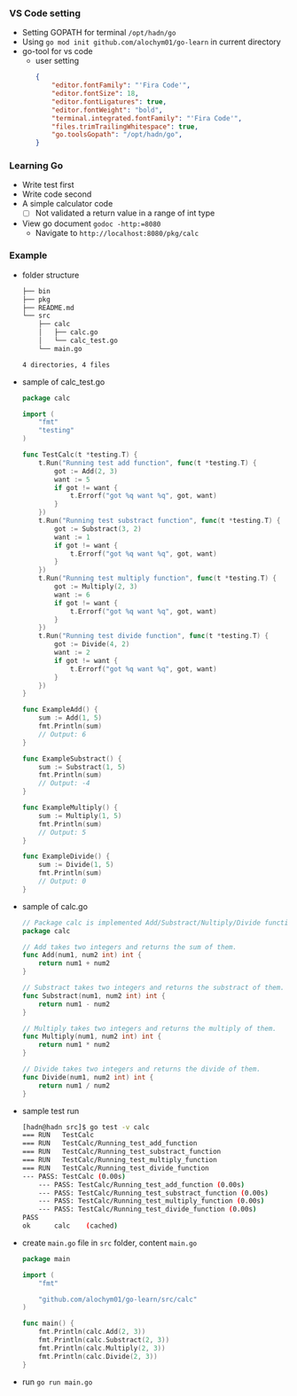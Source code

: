 ### VS Code setting

-   Setting GOPATH for terminal `/opt/hadn/go`
-   Using `go mod init github.com/alochym01/go-learn` in current directory
-   go-tool for vs code
    -   user setting
        ```json
        {
            "editor.fontFamily": "'Fira Code'",
            "editor.fontSize": 18,
            "editor.fontLigatures": true,
            "editor.fontWeight": "bold",
            "terminal.integrated.fontFamily": "'Fira Code'",
            "files.trimTrailingWhitespace": true,
            "go.toolsGopath": "/opt/hadn/go",
        }
        ```

### Learning Go

-   Write test first
-   Write code second
-   A simple calculator code
    -   [ ] Not validated a return value in a range of int type
-   View go document `godoc -http:=8080`
    -   Navigate to `http://localhost:8080/pkg/calc`
### Example

-   folder structure
    ```bash
    ├── bin
    ├── pkg
    ├── README.md
    └── src
        ├── calc
        │   ├── calc.go
        │   └── calc_test.go
        └── main.go

    4 directories, 4 files
    ```
-   sample of calc_test.go
    ```go
    package calc

    import (
        "fmt"
        "testing"
    )

    func TestCalc(t *testing.T) {
        t.Run("Running test add function", func(t *testing.T) {
            got := Add(2, 3)
            want := 5
            if got != want {
                t.Errorf("got %q want %q", got, want)
            }
        })
        t.Run("Running test substract function", func(t *testing.T) {
            got := Substract(3, 2)
            want := 1
            if got != want {
                t.Errorf("got %q want %q", got, want)
            }
        })
        t.Run("Running test multiply function", func(t *testing.T) {
            got := Multiply(2, 3)
            want := 6
            if got != want {
                t.Errorf("got %q want %q", got, want)
            }
        })
        t.Run("Running test divide function", func(t *testing.T) {
            got := Divide(4, 2)
            want := 2
            if got != want {
                t.Errorf("got %q want %q", got, want)
            }
        })
    }

    func ExampleAdd() {
        sum := Add(1, 5)
        fmt.Println(sum)
        // Output: 6
    }

    func ExampleSubstract() {
        sum := Substract(1, 5)
        fmt.Println(sum)
        // Output: -4
    }

    func ExampleMultiply() {
        sum := Multiply(1, 5)
        fmt.Println(sum)
        // Output: 5
    }

    func ExampleDivide() {
        sum := Divide(1, 5)
        fmt.Println(sum)
        // Output: 0
    }
    ```
-   sample of calc.go
    ```go
    // Package calc is implemented Add/Substract/Nultiply/Divide function.
    package calc

    // Add takes two integers and returns the sum of them.
    func Add(num1, num2 int) int {
        return num1 + num2
    }

    // Substract takes two integers and returns the substract of them.
    func Substract(num1, num2 int) int {
        return num1 - num2
    }

    // Multiply takes two integers and returns the multiply of them.
    func Multiply(num1, num2 int) int {
        return num1 * num2
    }

    // Divide takes two integers and returns the divide of them.
    func Divide(num1, num2 int) int {
        return num1 / num2
    }
    ```
-   sample test run
    ```bash
    [hadn@hadn src]$ go test -v calc
    === RUN   TestCalc
    === RUN   TestCalc/Running_test_add_function
    === RUN   TestCalc/Running_test_substract_function
    === RUN   TestCalc/Running_test_multiply_function
    === RUN   TestCalc/Running_test_divide_function
    --- PASS: TestCalc (0.00s)
        --- PASS: TestCalc/Running_test_add_function (0.00s)
        --- PASS: TestCalc/Running_test_substract_function (0.00s)
        --- PASS: TestCalc/Running_test_multiply_function (0.00s)
        --- PASS: TestCalc/Running_test_divide_function (0.00s)
    PASS
    ok      calc    (cached)
    ```
-   create `main.go` file in `src` folder, content `main.go`
    ```go
    package main

    import (
        "fmt"

        "github.com/alochym01/go-learn/src/calc"
    )

    func main() {
        fmt.Println(calc.Add(2, 3))
        fmt.Println(calc.Substract(2, 3))
        fmt.Println(calc.Multiply(2, 3))
        fmt.Println(calc.Divide(2, 3))
    }
    ```
-   run `go run main.go`
